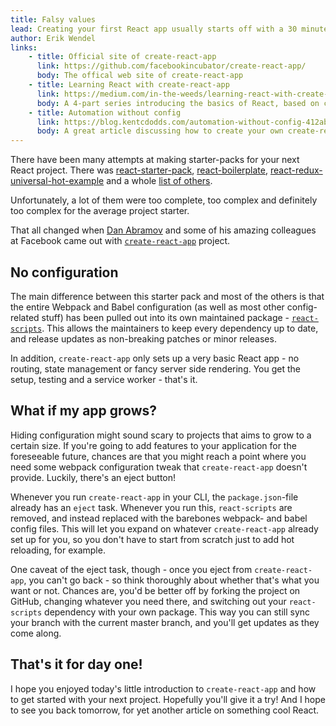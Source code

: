 ```yaml
---
title: Falsy values
lead: Creating your first React app usually starts off with a 30 minute crash course with Webpack, Babel and a whole lot of stuff not remotely related to React. That all changed with create-react-app.
author: Erik Wendel
links:
    - title: Official site of create-react-app
      link: https://github.com/facebookincubator/create-react-app/
      body: The offical web site of create-react-app
    - title: Learning React with create-react-app
      link: https://medium.com/in-the-weeds/learning-react-with-create-react-app-part-1-a12e1833fdc
      body: A 4-part series introducing the basics of React, based on create-react-app
    - title: Automation without config
      link: https://blog.kentcdodds.com/automation-without-config-412ab5e47229
      body: A great article discussing how to create your own create-react-app to suit your own needs
---
```


There have been many attempts at making starter-packs for your next
React project. There was
[react-starter-pack](https://github.com/kriasoft/react-starter-kit),
[react-boilerplate](https://github.com/react-boilerplate/react-boilerplate),
[react-redux-universal-hot-example](https://github.com/erikras/react-redux-universal-hot-example)
and a whole [list of others](https://www.javascriptstuff.com/react-starter-projects/).

Unfortunately, a lot of them were too complete, too complex and definitely too complex for the
average project starter.

That all changed when [Dan Abramov](https://twitter.com/dan_abramov) and some of his amazing
colleagues at Facebook came out with [`create-react-app`](https://github.com/facebookincubator/create-react-app/)
project.

## No configuration

The main difference between this starter pack and most of the others is that the entire
Webpack and Babel configuration (as well as most other config-related stuff) has been
pulled out into its own maintained package -
[`react-scripts`](https://github.com/facebookincubator/create-react-app/tree/master/packages/react-scripts).
This allows the maintainers to keep every dependency up to date, and release updates as
non-breaking patches or minor releases.

In addition, `create-react-app` only sets up a very basic React app - no routing, state management or
fancy server side rendering. You get the setup, testing and a service worker - that's it.

## What if my app grows?

Hiding configuration might sound scary to projects that aims to grow to a certain size. If you're going to add features
to your application for the foreseeable future, chances are that you might reach a point where you need some
webpack configuration tweak that `create-react-app` doesn't provide. Luckily, there's an eject button!

Whenever you run `create-react-app` in your CLI, the `package.json`-file already has an `eject` task. Whenever you
run this, `react-scripts` are removed, and instead replaced with the barebones webpack- and babel config files. This
will let you expand on whatever `create-react-app` already set up for you, so you don't have to start from scratch
just to add hot reloading, for example.

One caveat of the eject task, though - once you eject from `create-react-app`, you can't go back - so think thoroughly
about whether that's what you want or not. Chances are, you'd be better off by forking the project on GitHub, changing
whatever you need there, and switching out your `react-scripts` dependency with your own package. This way you can still sync your branch with the current master branch, and you'll get updates as they come along.

## That's it for day one!

I hope you enjoyed today's little introduction to `create-react-app` and how to get started with your next project.
Hopefully you'll give it a try! And I hope to see you back tomorrow, for yet another article on something cool React.
